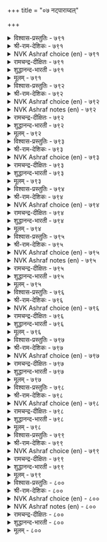 +++
title = "०७ नट्पाराय्दल्"

+++


<details><summary>विश्वास-प्रस्तुतिः - ७९१</summary>

नाडादु नट् टलिऱ्केडिल्लै नट्टबिन्  
वीडिल्लै नट्पाळ् पवर्क्कु।      ७९१
</details>

<details><summary>श्री-राम-देशिकः - ७९१</summary>

अधिकारः ८०. स्नेहपरीक्षा  
स्नेहे कृते पुनस्तस्य परित्यागो न युज्यते ।  
तस्मादनालोच्य मैत्रीकरणं जनयेत् व्यथाम् ॥ ७९१॥
</details>

<details><summary>NVK Ashraf choice (en) - ७९१</summary>

०७९१
Nothing worse than befriending one untried,
For friends once made should last forever.
(N.V.K. Ashraf), (Kasthuri Sreenivasan)
</details>

<details><summary>रामचन्द्र-दीक्षितः - ७९१</summary>

791\. nāṭātu naṭṭaliṉ kēṭu illai; naṭṭapiṉ,  
vīṭu illai, naṭpu āḷpavarkku.

791\. Nothing causes greater harm than the indiscriminate choice of friends; for one cannot give up one’s chosen friends.  
</details>

<details><summary>शुद्धानन्द-भारती - ७९१</summary>

1\. நாடாது நட்டலிற் கேடில்லை நட்டபின்  
வீடில்லை நட்பாள் பவர்க்கு.  
Than testless friendship nought is worse  
For contacts formed will scarcely cease.        791  
</details>

<details><summary>मूलम् - ७९१</summary>

नाडादु नट् टलिऱ्केडिल्लै नट्टबिन्  
वीडिल्लै नट्पाळ् पवर्क्कु।      ७९१
</details>

<details><summary>विश्वास-प्रस्तुतिः - ७९२</summary>

आय्न्दाय्न्दु कॊळ्ळादान् केण्मै कडैमुऱै  
तान्साम् तुयरम् तरुम्।       ७९२
</details>

<details><summary>श्री-राम-देशिकः - ७९२</summary>

असकृह्बहुधा चर्चामकृत्वा कृतमित्रता ।  
मरणान्तकरं दुःखमान्तं तस्मै प्रयच्छति ॥ ७९२॥
</details>

<details><summary>NVK Ashraf choice (en) - ७९२</summary>

०७९२
Friendship made without enquiries
Can cause lifetime trouble. *
(K.R. Srinivasa Iyengar)
</details>

<details><summary>NVK Ashraf notes (en) - ७९२</summary>

७९२. Short and crisp translation of this couplet [but not close to original]: "Make friends in haste and repent at leisure" – (P.S. Sundaram)
</details>

<details><summary>रामचन्द्र-दीक्षितः - ७९२</summary>

792\. āyntu āyntu koḷḷātāṉ kēṇmai, kaṭaimuṟai,  
tāṉ cām tuyaram tarum.

792\. The friendship entered into without repeated tests causes grief till the end of one’s life.  
</details>

<details><summary>शुद्धानन्द-भारती - ७९२</summary>

2\. ஆய்ந்தாய்ந்து கொள்ளாதான் கேண்மை கடைமுறை  
தான்சாந் துயரம் தரும்.  
Friendship made without frequent test  
Shall end in grief and death at last.        792  
</details>

<details><summary>मूलम् - ७९२</summary>

आय्न्दाय्न्दु कॊळ्ळादान् केण्मै कडैमुऱै  
तान्साम् तुयरम् तरुम्।       ७९२
</details>

<details><summary>विश्वास-प्रस्तुतिः - ७९३</summary>

कुणमुम् कुडिमैयुम् कुट्रमुम् कुण्ड्रा  
इननुम् अऱिन्दियाक्क नट्पु।      ७९३
</details>

<details><summary>श्री-राम-देशिकः - ७९३</summary>

कुलीनत्वं गुणं दोषं बन्धुपालनशीलताम् ।  
विमृश्य सम्यक् ज्ञात्वाऽथ मैत्रीं केनचिदाचर ॥ ७९३॥
</details>

<details><summary>NVK Ashraf choice (en) - ७९३</summary>

०७९३
Make one a friend after knowing his nature,
Family, fellows and flaws.
(P.S. Sundaram)
</details>

<details><summary>रामचन्द्र-दीक्षितः - ७९३</summary>

793\. kuṇaṉum, kuṭimaiyum, kuṟṟamum, kuṉṟā  
iṉaṉum, aṟintu yākka naṭpu.

793\. Make friends with one after knowing one’s character, ancestry, defects and one’s great associates.  
</details>

<details><summary>शुद्धानन्द-भारती - ७९३</summary>

3\. குணனுங் குடிமையும் குற்றமுங் குன்றா  
வினனு மறிந்தியாக்க நட்பு.  
Temper, descent, defects and kins  
Trace well and take companions.        793  
</details>

<details><summary>मूलम् - ७९३</summary>

कुणमुम् कुडिमैयुम् कुट्रमुम् कुण्ड्रा  
इननुम् अऱिन्दियाक्क नट्पु।      ७९३
</details>

<details><summary>विश्वास-प्रस्तुतिः - ७९४</summary>

कुडिप्पिऱन्दु तन्गण् पऴिनाणु वानैक्  
कॊडुत्तुम् कॊळल्वेण्डुम् नट्पु।       ७९४
</details>

<details><summary>श्री-राम-देशिकः - ७९४</summary>

कुले महति सम्भृतमपवादभयान्वितम् ।  
कुरु मित्रं वाञ्छितार्थप्रदानेनापि सर्वदा ॥ ७९४॥
</details>

<details><summary>NVK Ashraf choice (en) - ७९४</summary>

०७९४
A man of birth and scrupulous honour
Is worth seeking even at a price.
(P.S. Sundaram)
</details>

<details><summary>रामचन्द्र-दीक्षितः - ७९४</summary>

794\. kuṭip piṟantu, taṉkaṇ paḻi nāṇuvāṉaik  
koṭuttum koḷal vēṇṭum, naṭpu.

794\. Even by paying a price secure the friendship of one of noble family who fears a blot on his character.  
</details>

<details><summary>शुद्धानन्द-भारती - ७९४</summary>

4\. குடிப்பிறந்து தன்கட் பழிநாணு வானைக்  
கொடுத்துங் கொளல்வேண்டும் நட்பு.  
Take as good friend at any price  
The nobly born who shun disgrace.        794  
</details>

<details><summary>मूलम् - ७९४</summary>

कुडिप्पिऱन्दु तन्गण् पऴिनाणु वानैक्  
कॊडुत्तुम् कॊळल्वेण्डुम् नट्पु।       ७९४
</details>

<details><summary>विश्वास-प्रस्तुतिः - ७९५</summary>

अऴच्चॊल्लि अल्लदु इडित्तु वऴक्कऱिय  
वल्लार्नडबु आय्न्दु कॊळल्।       ७९५
</details>

<details><summary>श्री-राम-देशिकः - ७९५</summary>

कटुवाक्यं प्रयुज्यापि दुर्मार्गाद् यो निवारयेत् ।  
लोकज्ञानवता तेन विमृश्य स्नेहमाचर ॥ ७९५॥
</details>

<details><summary>NVK Ashraf choice (en) - ७९५</summary>

०७९५
Seek a friend who will make you cry,
Rail and rate when you go astray.
(P.S. Sundaram)
</details>

<details><summary>NVK Ashraf notes (en) - ७९५</summary>

७९५. Compare with ७८४: "Friendship is not for merriment but for stern reproach when friends go astray" - (N.V.K. Ashraf)
</details>

<details><summary>रामचन्द्र-दीक्षितः - ७९५</summary>

795\. aḻac colli, allatu iṭittu, vaḻakku aṟiya  
vallār naṭpu āyntu koḷal!.

795\. Make after proper test friendship with the wise who make you weep for a crime and chastise when you err.  
</details>

<details><summary>शुद्धानन्द-भारती - ७९५</summary>

5\. அழச்சொல்லி யல்ல திடித்து வழக்கறிய  
வல்லார்நட் பாய்ந்து கொளல்.  
Who make you weep and chide wrong trends  
And lead you right are worthy friends.        795  
</details>

<details><summary>मूलम् - ७९५</summary>

अऴच्चॊल्लि अल्लदु इडित्तु वऴक्कऱिय  
वल्लार्नडबु आय्न्दु कॊळल्।       ७९५
</details>

<details><summary>विश्वास-प्रस्तुतिः - ७९६</summary>

केट्टिनुम् उण्डो र् उऱुदि किळैञरै  
नीट्टि अळप्पदोर् कोल्।       ७९६
</details>

<details><summary>श्री-राम-देशिकः - ७९६</summary>

स्नेहतत्त्वं परिज्ञातुं खेदः स्यान्मानदण्डवत् ।  
तस्मात् दुःखस्य संप्राप्तिरपि क्षेमाय कल्पते ॥ ७९६॥
</details>

<details><summary>NVK Ashraf choice (en) - ७९६</summary>

०७९६
Is there any yardstick better than adversity,
To spread out and measure friends? *
(P.S. Sundaram)
</details>

<details><summary>रामचन्द्र-दीक्षितः - ७९६</summary>

796\. kēṭṭiṉum uṇṭu, ōr uṟuti-kiḷaiñarai  
nīṭṭi aḷappatu ōr kōl.

796\. Adversity has its uses, for it is the touchstone that tries the genuine friend.  
</details>

<details><summary>शुद्धानन्द-भारती - ७९६</summary>

6\. கேட்டினு முண்டோ ருறுதி கிளைஞரை  
நீட்டி யளப்பதோர் கோல்.  
Is there a test like misfortune  
A rod to measure out kinsmen?        796  
</details>

<details><summary>मूलम् - ७९६</summary>

केट्टिनुम् उण्डो र् उऱुदि किळैञरै  
नीट्टि अळप्पदोर् कोल्।       ७९६
</details>

<details><summary>विश्वास-प्रस्तुतिः - ७९७</summary>

ऊदियम् ऎन्बदु ऒरुवऱ्कुप् पेदैयार्  
केण्मै ऒरीइ विडल्।       ७९७
</details>

<details><summary>श्री-राम-देशिकः - ७९७</summary>

प्रमादाद् बुद्धिहीनेन साकं स्नेहस्य सम्भवे ।  
ज्ञात्वा तस्य परित्यागात अन्यो लाभो न वर्तते ॥ ७९७॥
</details>

<details><summary>NVK Ashraf choice (en) - ७९७</summary>

०७९७
It is a gain by itself if one gets away
From the friendship of fools.
(C. Rajagopalachari)
</details>

<details><summary>रामचन्द्र-दीक्षितः - ७९७</summary>

797\. ūtiyam eṉpatu oruvaṟkup pētaiyār  
kēṇmai orīi viṭal.

797\. One must regard it as a windfall if one is able to shake off unwise friends.  
</details>

<details><summary>शुद्धानन्द-भारती - ७९७</summary>

7\. ஊதிய மென்ப தொருவற்குப் பேதையார்  
கேண்மை யொரீஇ விடல்.  
Keep off contacts with fools; that is  
The greatest gain so say the wise.        797  
</details>

<details><summary>मूलम् - ७९७</summary>

ऊदियम् ऎन्बदु ऒरुवऱ्कुप् पेदैयार्  
केण्मै ऒरीइ विडल्।       ७९७
</details>

<details><summary>विश्वास-प्रस्तुतिः - ७९८</summary>

उळ्ळऱ्क उळ्ळम् सिऱुगुव कॊळ्ळऱ्क  
अल्लऱ्कण् आट्रऱुप्पार् नट्पु।       ७९८
</details>

<details><summary>श्री-राम-देशिकः - ७९८</summary>

उत्साहजनकात् कायोदन्यकार्ये विमुच्यताम् ।  
तथा मैत्री न कर्तव्या खेदे साह्यमकुर्वता ॥ ७९८॥
</details>

<details><summary>NVK Ashraf choice (en) - ७९८</summary>

०७९८
Dwell not in thoughts that dim your spirit
And befriend not those who desert in affliction. *
(Satguru Subramuniyaswami)
</details>

<details><summary>रामचन्द्र-दीक्षितः - ७९८</summary>

798\. uḷḷaṟka, uḷḷam ciṟukuva! koḷḷaṟka,  
allaṟkaṇ āṟṟaṟuppār naṭpu!.

798\. Refrain from doing things which make your heart shrink. Likewise avoid friends who desert you in adversity.  
</details>

<details><summary>शुद्धानन्द-भारती - ७९८</summary>

8\. உள்ளற்க வுள்ளஞ் சிறுகுவ கொள்ளற்க  
அல்லற்கண் ணாற்றறுப்பார் நட்பு.  
Off with thoughts that depress the heart  
Off with friends that in woe depart.        798  
</details>

<details><summary>मूलम् - ७९८</summary>

उळ्ळऱ्क उळ्ळम् सिऱुगुव कॊळ्ळऱ्क  
अल्लऱ्कण् आट्रऱुप्पार् नट्पु।       ७९८
</details>

<details><summary>विश्वास-प्रस्तुतिः - ७९९</summary>

कॆडुङ्गालैक् कैविडुवार् केण्मै अडुङ्गालै  
उळ्ळिनुम् उळ्ळञ् जुडुम्।       ७९९
</details>

<details><summary>श्री-राम-देशिकः - ७९९</summary>

उपकारं विपत्कालेऽप्यकुर्वाणस्य मित्रता ।  
स्मृता मरणकालेऽपि निर्दहेच्चित्तमुग्रतः ॥ ७९९॥
</details>

<details><summary>NVK Ashraf choice (en) - ७९९</summary>

०७९९
The thought of friend's betrayal in need
Rankles even on the deathbed. *
(P.S. Sundaram)
</details>

<details><summary>रामचन्द्र-दीक्षितः - ७९९</summary>

799\. keṭum kālaik kaiviṭuvār kēṇmai, aṭum kālai  
uḷḷiṉum, uḷḷam cuṭum.

799\. Friendship of those who fall off in adversity continues to rankle in your heart of hearts till your death.  
</details>

<details><summary>शुद्धानन्द-भारती - ७९९</summary>

9\. கெடுங்காலைக் கைவிடுவார் கேண்மை யடுங்காலை  
யுள்ளினு முள்ளஞ் சுடும்.  
Friends who betray at ruin's brink  
Burn our mind ev'n at death to think.        799  
</details>

<details><summary>मूलम् - ७९९</summary>

कॆडुङ्गालैक् कैविडुवार् केण्मै अडुङ्गालै  
उळ्ळिनुम् उळ्ळञ् जुडुम्।       ७९९
</details>

<details><summary>विश्वास-प्रस्तुतिः - ८००</summary>

मरुवुग मासट्रार् केण्मैऒन् ऱीत्तुम्  
ऒरुवुग ऒप्पिलार् नट्पु।      ८००
</details>

<details><summary>श्री-राम-देशिकः - ८००</summary>

निर्दुष्टपुरुषैः साकं नूनं मैत्री विधीयताम् ।  
गुणहीननरस्नेहं दत्वाऽर्थं वा परित्यज ॥ ८००॥
</details>

<details><summary>NVK Ashraf choice (en) - ८००</summary>

०८००
Seek the friendship of the pure, and shake off
The worthless even at a price.
(P.S. Sundaram)
</details>

<details><summary>NVK Ashraf notes (en) - ८००</summary>

८००. Compare with ७९४ for similar ideas. Seek the worthy and shake off the worthless, even at a price.
</details>

<details><summary>रामचन्द्र-दीक्षितः - ८००</summary>

800\. maruvuka, mācu aṟṟār kēṇmai! oṉṟu īttum  
oruvuka, oppu ilār naṭpu!.

800\. Count the friendship of the faultless and release yourself even at a price from friends not of approved conduct.  
</details>

<details><summary>शुद्धानन्द-भारती - ८००</summary>

10\. மருவுக மாசற்றார் கேண்மையொன் றீந்தும்  
ஒருவுக வொப்பிலார் நட்பு.  
The blameless ones as friends embarace;  
Give something and give up the base.        800  
</details>

<details><summary>मूलम् - ८००</summary>

मरुवुग मासट्रार् केण्मैऒन् ऱीत्तुम्  
ऒरुवुग ऒप्पिलार् नट्पु।      ८००
</details>
